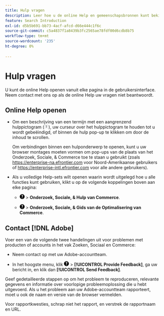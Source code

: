 ```yaml
---
title: Hulp vragen
description: Leer hoe u de online Help en gemeenschapsbronnen kunt bekijken en hoe u technische ondersteuning kunt krijgen.
feature: Search Introduction
exl-id: d5b5b691-bb73-4acf-afcd-d66e444c1f6c
source-git-commit: c5a4837f1a8439b3fc2565ae78fdf00d6cdb8b75
workflow-type: tm+mt
source-wordcount: '235'
ht-degree: 0%

---
```


# Hulp vragen

U kunt de online Help openen vanuit elke pagina in de gebruikersinterface. Neem contact met ons op als de online Help uw vragen niet beantwoordt.

## Online Help openen

* Om een beschrijving van een termijn met een aangrenzend hulppictogram (![ het pictogram van de Hulp ](/help/search-social-commerce/assets/help-field.png " te bekijken Hulp ")), uw curseur over het hulppictogram te houden tot u wordt gebeëindigd, of binnen de hulp pop-up te klikken om door de inhoud te scrollen.

  Om verbindingen binnen een hulponderwerp te openen, kunt u uw browser montages moeten vormen om pop-ups van de plaats van het Onderzoek, Sociale, &amp; Commerce toe te staan u gebruikt (zoals https://enterprise-na.efrontier.com voor Noord-Amerikaanse gebruikers of https://enterprise-intl.efrontier.com voor alle andere gebruikers).

* Als u volledige Help-sets wilt openen waarin wordt uitgelegd hoe u alle functies kunt gebruiken, klikt u op de volgende koppelingen boven aan elke pagina:

   * ![&#128279;](/help/search-social-commerce/assets/help-main-menu.png " Hulp van 0&rbrace; &lbrace;Hulp ") > **Onderzoek, Sociale, &amp; Hulp van Commerce**.

   * ![&#128279;](/help/search-social-commerce/assets/help-main-menu.png " Hulp van 0&rbrace; &lbrace;Hulp ") > **Onderzoek, Sociale, &amp; Gids van de Optimalisering van Commerce**.

<!--
## Ask the Adobe Advertising community

Look for answers to your questions in the [Adobe Advertising community forums](https://experienceleaguecommunities.adobe.com/t5/adobe-advertising/ct-p/adobe-advertising-cloud-community).
-->

## Contact [!DNL Adobe]

Voer een van de volgende twee handelingen uit voor problemen met producten of accounts in het vak Zoeken, Sociaal en Commerce:

* Neem contact op met uw Adobe-accountteam.

* In het hoogste menu, klik ![&#128279;](/help/search-social-commerce/assets/help-main-menu.png " Hulp van 0&rbrace; ") > **[!UICONTROL Provide Feedback]**, ga uw bericht in, en klik dan **[!UICONTROL Send Feedback]**.

Geef gedetailleerde stappen op om het probleem te reproduceren, relevante gegevens en informatie over voorlopige probleemoplossing die u hebt uitgevoerd. Als u het probleem aan uw Adobe-accountteam rapporteert, moet u ook de naam en versie van de browser vermelden.

Voor rapportkwesties, schrap niet het rapport, en verstrek de rapportnaam en URL.
